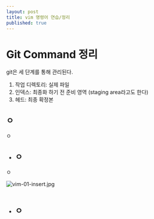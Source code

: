 ```yaml
---
layout: post
title: vim 명령어 연습/정리
published: true
---
```

# Git Command 정리

git은 세 단계를 통해 관리된다.
1. 작업 디렉토리: 실제 파일
2. 인덱스: 최종화 하기 전 준비 영역 
(staging area라고도 한다)
3. 헤드: 최종 확정본

## ㅇ
ㅇ

- ## ㅇ
ㅇ

![vim-01-insert.jpg]({{site.baseurl}}/images/vim-01-insert.jpg)
<br />
<br />
- ## ㅇ
